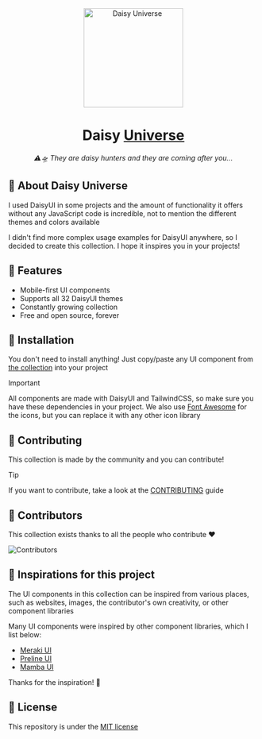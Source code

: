 <div align="center">

<img alt="Daisy Universe" width="200" src="https://raw.githubusercontent.com/willpinha/daisyuniverse/master/public/daisyuniverse.svg" />

# Daisy [Universe](https://daisyuniverse.com)

*⚠️🛸 They are daisy hunters and they are coming after you...*

</div>

## 🌌 About Daisy Universe

I used DaisyUI in some projects and the amount of functionality it offers without any JavaScript code is incredible, not to mention the different themes and
colors available

I didn't find more complex usage examples for DaisyUI anywhere, so I decided to create this collection. I hope it inspires you in your projects!

## 🌌 Features

- Mobile-first UI components
- Supports all 32 DaisyUI themes
- Constantly growing collection
- Free and open source, forever

## 🌌 Installation

You don't need to install anything! Just copy/paste any UI component from [the collection](https://daisy.willpinha.dev) into your project

> [!IMPORTANT]
> All components are made with DaisyUI and TailwindCSS, so make sure you have these dependencies in your 
> project. We also use [Font Awesome](https://fontawesome.com) for the icons, but you can replace it 
> with any other icon library

## 🌌 Contributing

This collection is made by the community and you can contribute!

> [!TIP] 
> If you want to contribute, take a look at the [CONTRIBUTING](CONTRIBUTING.md) guide

## 🌌 Contributors

This collection exists thanks to all the people who contribute ❤️

![Contributors](https://contrib.rocks/image?repo=willpinha/daisy-collection)

## 🌌 Inspirations for this project

The UI components in this collection can be inspired from various places, such as websites, images, the contributor's own creativity, or other
component libraries

Many UI components were inspired by other component libraries, which I list below:

- [Meraki UI](https://merakiui.com/)
- [Preline UI](https://preline.co/)
- [Mamba UI](https://mambaui.com/)

Thanks for the inspiration! 🚀

## 🌌 License

This repository is under the [MIT license](LICENSE)
